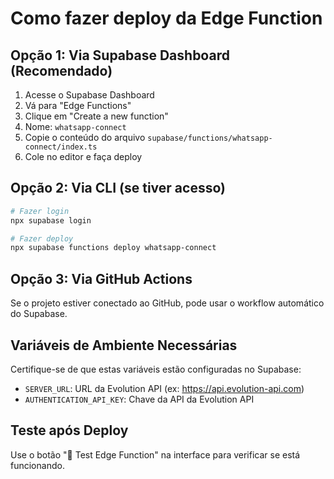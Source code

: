 # Como fazer deploy da Edge Function

## Opção 1: Via Supabase Dashboard (Recomendado)

1. Acesse o Supabase Dashboard
2. Vá para "Edge Functions"
3. Clique em "Create a new function"
4. Nome: `whatsapp-connect`
5. Copie o conteúdo do arquivo `supabase/functions/whatsapp-connect/index.ts`
6. Cole no editor e faça deploy

## Opção 2: Via CLI (se tiver acesso)

```bash
# Fazer login
npx supabase login

# Fazer deploy
npx supabase functions deploy whatsapp-connect
```

## Opção 3: Via GitHub Actions

Se o projeto estiver conectado ao GitHub, pode usar o workflow automático do Supabase.

## Variáveis de Ambiente Necessárias

Certifique-se de que estas variáveis estão configuradas no Supabase:

- `SERVER_URL`: URL da Evolution API (ex: https://api.evolution-api.com)
- `AUTHENTICATION_API_KEY`: Chave da API da Evolution API

## Teste após Deploy

Use o botão "🧪 Test Edge Function" na interface para verificar se está funcionando.





